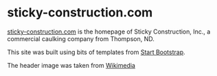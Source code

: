 # sticky-construction.com

[sticky-construction.com](http://sticky-construction.com) is the homepage of Sticky Construction, Inc., a commercial caulking company from Thompson, ND.

This site was built using bits of templates from [Start Bootstrap](https://startbootstrap.com).

The header image was taken from [Wikimedia](https://commons.wikimedia.org/wiki/File:Turtle_Cove_Providenciales_Beach.jpg)
